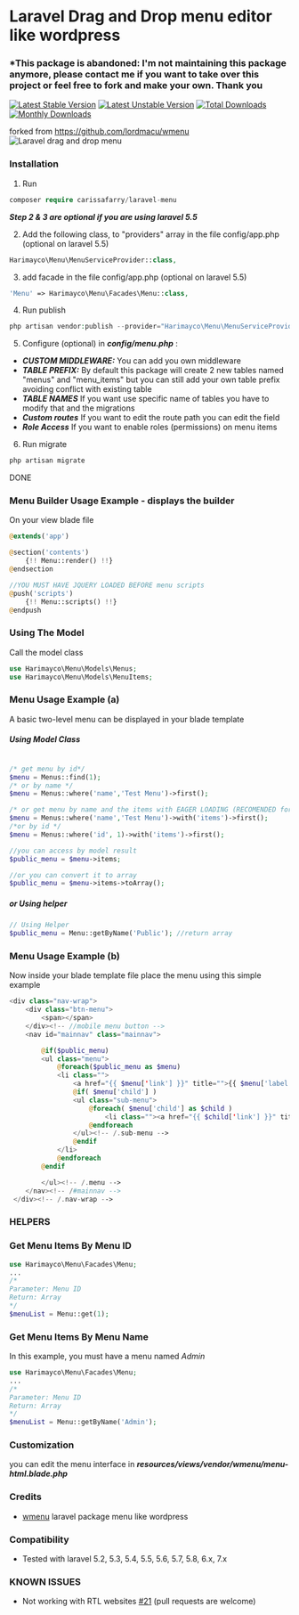 # Laravel Drag and Drop menu editor like wordpress

### *This package is abandoned: I'm not maintaining this package anymore, please contact me if you want to take over this project or feel free to fork and make your own. Thank you 

[![Latest Stable Version](https://poser.pugx.org/harimayco/laravel-menu/v/stable)](https://packagist.org/packages/harimayco/laravel-menu) [![Latest Unstable Version](https://poser.pugx.org/harimayco/laravel-menu/v/unstable)](https://packagist.org/packages/harimayco/laravel-menu) [![Total Downloads](https://poser.pugx.org/harimayco/laravel-menu/downloads)](https://packagist.org/packages/harimayco/laravel-menu) [![Monthly Downloads](https://poser.pugx.org/harimayco/laravel-menu/d/monthly)](https://packagist.org/packages/harimayco/laravel-menu)

forked from https://github.com/lordmacu/wmenu
![Laravel drag and drop menu](https://raw.githubusercontent.com/harimayco/wmenu-builder/master/screenshot.png)

### Installation

1. Run

```php
composer require carissafarry/laravel-menu
```

**_Step 2 & 3 are optional if you are using laravel 5.5_**

2. Add the following class, to "providers" array in the file config/app.php (optional on laravel 5.5)

```php
Harimayco\Menu\MenuServiceProvider::class,
```

3. add facade in the file config/app.php (optional on laravel 5.5)

```php
'Menu' => Harimayco\Menu\Facades\Menu::class,
```

4. Run publish

```php
php artisan vendor:publish --provider="Harimayco\Menu\MenuServiceProvider"
```

5. Configure (optional) in **_config/menu.php_** :

- **_CUSTOM MIDDLEWARE:_** You can add you own middleware
- **_TABLE PREFIX:_** By default this package will create 2 new tables named "menus" and "menu_items" but you can still add your own table prefix avoiding conflict with existing table
- **_TABLE NAMES_** If you want use specific name of tables you have to modify that and the migrations
- **_Custom routes_** If you want to edit the route path you can edit the field
- **_Role Access_** If you want to enable roles (permissions) on menu items

6. Run migrate

```php
php artisan migrate
```

DONE

### Menu Builder Usage Example - displays the builder

On your view blade file

```php
@extends('app')

@section('contents')
    {!! Menu::render() !!}
@endsection

//YOU MUST HAVE JQUERY LOADED BEFORE menu scripts
@push('scripts')
    {!! Menu::scripts() !!}
@endpush
```

### Using The Model

Call the model class

```php
use Harimayco\Menu\Models\Menus;
use Harimayco\Menu\Models\MenuItems;

```

### Menu Usage Example (a)

A basic two-level menu can be displayed in your blade template

##### Using Model Class
```php

/* get menu by id*/
$menu = Menus::find(1);
/* or by name */
$menu = Menus::where('name','Test Menu')->first();

/* or get menu by name and the items with EAGER LOADING (RECOMENDED for better performance and less query call)*/
$menu = Menus::where('name','Test Menu')->with('items')->first();
/*or by id */
$menu = Menus::where('id', 1)->with('items')->first();

//you can access by model result
$public_menu = $menu->items;

//or you can convert it to array
$public_menu = $menu->items->toArray();

```

##### or Using helper
```php
// Using Helper 
$public_menu = Menu::getByName('Public'); //return array

```

### Menu Usage Example (b)

Now inside your blade template file place the menu using this simple example

```php
<div class="nav-wrap">
    <div class="btn-menu">
        <span></span>
    </div><!-- //mobile menu button -->
    <nav id="mainnav" class="mainnav">

        @if($public_menu)
        <ul class="menu">
            @foreach($public_menu as $menu)
            <li class="">
                <a href="{{ $menu['link'] }}" title="">{{ $menu['label'] }}</a>
                @if( $menu['child'] )
                <ul class="sub-menu">
                    @foreach( $menu['child'] as $child )
                        <li class=""><a href="{{ $child['link'] }}" title="">{{ $child['label'] }}</a></li>
                    @endforeach
                </ul><!-- /.sub-menu -->
                @endif
            </li>
            @endforeach
        @endif

        </ul><!-- /.menu -->
    </nav><!-- /#mainnav -->
 </div><!-- /.nav-wrap -->
```

### HELPERS

### Get Menu Items By Menu ID

```php
use Harimayco\Menu\Facades\Menu;
...
/*
Parameter: Menu ID
Return: Array
*/
$menuList = Menu::get(1);
```

### Get Menu Items By Menu Name

In this example, you must have a menu named _Admin_

```php
use Harimayco\Menu\Facades\Menu;
...
/*
Parameter: Menu ID
Return: Array
*/
$menuList = Menu::getByName('Admin');
```

### Customization

you can edit the menu interface in **_resources/views/vendor/wmenu/menu-html.blade.php_**

### Credits

- [wmenu](https://github.com/lordmacu/wmenu) laravel package menu like wordpress

### Compatibility

- Tested with laravel 5.2, 5.3, 5.4, 5.5, 5.6, 5.7, 5.8, 6.x, 7.x

### KNOWN ISSUES
- Not working with RTL websites [#21](https://github.com/harimayco/wmenu-builder/issues/21) (pull requests are welcome)
